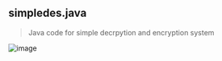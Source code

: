 ## simpledes.java
 > Java code for simple decrpytion and encryption system  

![image](https://user-images.githubusercontent.com/59824729/131237592-ed094ae0-6515-406e-ac98-b4b2ac335866.png)
